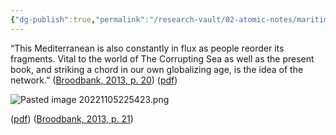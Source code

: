 ```yaml
---
{"dg-publish":true,"permalink":"/research-vault/02-atomic-notes/maritime-connection-can-be-framed-as-like-unto-a-network/"}
---
```


“This Mediterranean is also constantly in flux as people reorder its fragments. Vital to the world of The Corrupting Sea as well as the present book, and striking a chord in our own globalizing age, is the idea of the network.” ([Broodbank, 2013, p. 20](zotero://select/library/items/IR54JIQG)) ([pdf](zotero://open-pdf/library/items/85K7BT2G?page=17&annotation=N7QSUCG7))

![Pasted image 20221105225423.png](/img/user/zz%20Images%20Dump/Pasted%20image%2020221105225423.png)

([pdf](zotero://open-pdf/library/items/85K7BT2G?page=18&annotation=2MQSEYQG)) ([Broodbank, 2013, p. 21](zotero://select/library/items/IR54JIQG))